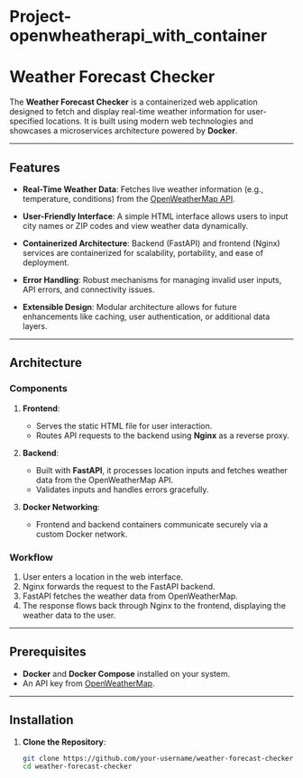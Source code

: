 # Project-openwheatherapi_with_container
# Weather Forecast Checker

The **Weather Forecast Checker** is a containerized web application designed to fetch and display real-time weather information for user-specified locations. It is built using modern web technologies and showcases a microservices architecture powered by **Docker**.

---

## Features

- **Real-Time Weather Data**:
  Fetches live weather information (e.g., temperature, conditions) from the [OpenWeatherMap API](https://openweathermap.org/).
  
- **User-Friendly Interface**:
  A simple HTML interface allows users to input city names or ZIP codes and view weather data dynamically.

- **Containerized Architecture**:
  Backend (FastAPI) and frontend (Nginx) services are containerized for scalability, portability, and ease of deployment.

- **Error Handling**:
  Robust mechanisms for managing invalid user inputs, API errors, and connectivity issues.

- **Extensible Design**:
  Modular architecture allows for future enhancements like caching, user authentication, or additional data layers.

---

## Architecture

### Components

1. **Frontend**:
   - Serves the static HTML file for user interaction.
   - Routes API requests to the backend using **Nginx** as a reverse proxy.

2. **Backend**:
   - Built with **FastAPI**, it processes location inputs and fetches weather data from the OpenWeatherMap API.
   - Validates inputs and handles errors gracefully.

3. **Docker Networking**:
   - Frontend and backend containers communicate securely via a custom Docker network.

### Workflow

1. User enters a location in the web interface.
2. Nginx forwards the request to the FastAPI backend.
3. FastAPI fetches the weather data from OpenWeatherMap.
4. The response flows back through Nginx to the frontend, displaying the weather data to the user.

---

## Prerequisites

- **Docker** and **Docker Compose** installed on your system.
- An API key from [OpenWeatherMap](https://openweathermap.org/).

---

## Installation

1. **Clone the Repository**:
   ```bash
   git clone https://github.com/your-username/weather-forecast-checker.git
   cd weather-forecast-checker
